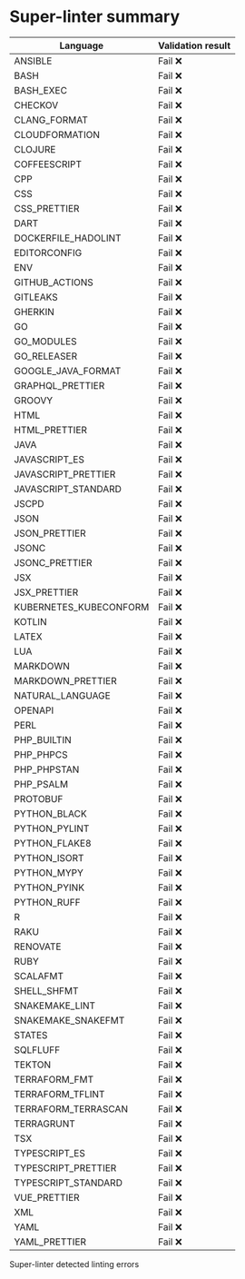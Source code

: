# Super-linter summary

<!-- textlint-disable terminology -->

| Language               | Validation result |
| ---------------------- | ----------------- |
| ANSIBLE                | Fail ❌           |
| BASH                   | Fail ❌           |
| BASH_EXEC              | Fail ❌           |
| CHECKOV                | Fail ❌           |
| CLANG_FORMAT           | Fail ❌           |
| CLOUDFORMATION         | Fail ❌           |
| CLOJURE                | Fail ❌           |
| COFFEESCRIPT           | Fail ❌           |
| CPP                    | Fail ❌           |
| CSS                    | Fail ❌           |
| CSS_PRETTIER           | Fail ❌           |
| DART                   | Fail ❌           |
| DOCKERFILE_HADOLINT    | Fail ❌           |
| EDITORCONFIG           | Fail ❌           |
| ENV                    | Fail ❌           |
| GITHUB_ACTIONS         | Fail ❌           |
| GITLEAKS               | Fail ❌           |
| GHERKIN                | Fail ❌           |
| GO                     | Fail ❌           |
| GO_MODULES             | Fail ❌           |
| GO_RELEASER            | Fail ❌           |
| GOOGLE_JAVA_FORMAT     | Fail ❌           |
| GRAPHQL_PRETTIER       | Fail ❌           |
| GROOVY                 | Fail ❌           |
| HTML                   | Fail ❌           |
| HTML_PRETTIER          | Fail ❌           |
| JAVA                   | Fail ❌           |
| JAVASCRIPT_ES          | Fail ❌           |
| JAVASCRIPT_PRETTIER    | Fail ❌           |
| JAVASCRIPT_STANDARD    | Fail ❌           |
| JSCPD                  | Fail ❌           |
| JSON                   | Fail ❌           |
| JSON_PRETTIER          | Fail ❌           |
| JSONC                  | Fail ❌           |
| JSONC_PRETTIER         | Fail ❌           |
| JSX                    | Fail ❌           |
| JSX_PRETTIER           | Fail ❌           |
| KUBERNETES_KUBECONFORM | Fail ❌           |
| KOTLIN                 | Fail ❌           |
| LATEX                  | Fail ❌           |
| LUA                    | Fail ❌           |
| MARKDOWN               | Fail ❌           |
| MARKDOWN_PRETTIER      | Fail ❌           |
| NATURAL_LANGUAGE       | Fail ❌           |
| OPENAPI                | Fail ❌           |
| PERL                   | Fail ❌           |
| PHP_BUILTIN            | Fail ❌           |
| PHP_PHPCS              | Fail ❌           |
| PHP_PHPSTAN            | Fail ❌           |
| PHP_PSALM              | Fail ❌           |
| PROTOBUF               | Fail ❌           |
| PYTHON_BLACK           | Fail ❌           |
| PYTHON_PYLINT          | Fail ❌           |
| PYTHON_FLAKE8          | Fail ❌           |
| PYTHON_ISORT           | Fail ❌           |
| PYTHON_MYPY            | Fail ❌           |
| PYTHON_PYINK           | Fail ❌           |
| PYTHON_RUFF            | Fail ❌           |
| R                      | Fail ❌           |
| RAKU                   | Fail ❌           |
| RENOVATE               | Fail ❌           |
| RUBY                   | Fail ❌           |
| SCALAFMT               | Fail ❌           |
| SHELL_SHFMT            | Fail ❌           |
| SNAKEMAKE_LINT         | Fail ❌           |
| SNAKEMAKE_SNAKEFMT     | Fail ❌           |
| STATES                 | Fail ❌           |
| SQLFLUFF               | Fail ❌           |
| TEKTON                 | Fail ❌           |
| TERRAFORM_FMT          | Fail ❌           |
| TERRAFORM_TFLINT       | Fail ❌           |
| TERRAFORM_TERRASCAN    | Fail ❌           |
| TERRAGRUNT             | Fail ❌           |
| TSX                    | Fail ❌           |
| TYPESCRIPT_ES          | Fail ❌           |
| TYPESCRIPT_PRETTIER    | Fail ❌           |
| TYPESCRIPT_STANDARD    | Fail ❌           |
| VUE_PRETTIER           | Fail ❌           |
| XML                    | Fail ❌           |
| YAML                   | Fail ❌           |
| YAML_PRETTIER          | Fail ❌           |

<!-- textlint-enable terminology -->

Super-linter detected linting errors
